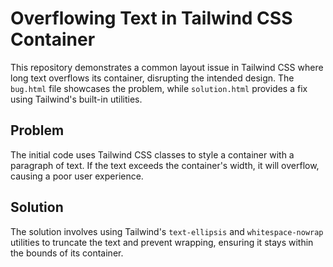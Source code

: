 # Overflowing Text in Tailwind CSS Container

This repository demonstrates a common layout issue in Tailwind CSS where long text overflows its container, disrupting the intended design.  The `bug.html` file showcases the problem, while `solution.html` provides a fix using Tailwind's built-in utilities.

## Problem
The initial code uses Tailwind CSS classes to style a container with a paragraph of text.  If the text exceeds the container's width, it will overflow, causing a poor user experience.

## Solution
The solution involves using Tailwind's `text-ellipsis` and `whitespace-nowrap` utilities to truncate the text and prevent wrapping, ensuring it stays within the bounds of its container.